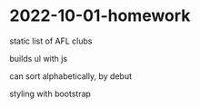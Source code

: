 # 2022-10-01-homework
static list of AFL clubs

builds ul with js

can sort alphabetically, by debut

styling with bootstrap
